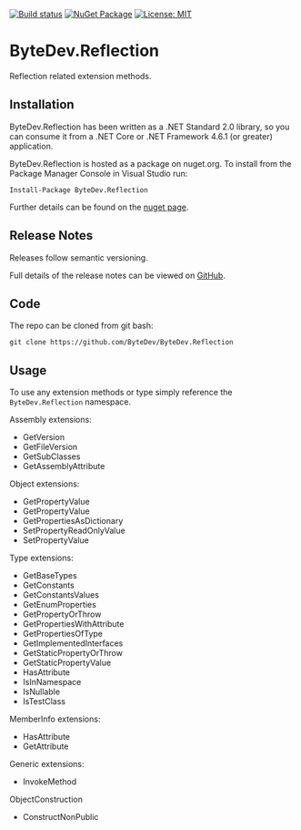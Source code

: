 [![Build status](https://ci.appveyor.com/api/projects/status/github/bytedev/ByteDev.Reflection?branch=master&svg=true)](https://ci.appveyor.com/project/bytedev/ByteDev-Reflection/branch/master)
[![NuGet Package](https://img.shields.io/nuget/v/ByteDev.Reflection.svg)](https://www.nuget.org/packages/ByteDev.Reflection)
[![License: MIT](https://img.shields.io/badge/License-MIT-green.svg)](https://github.com/ByteDev/ByteDev.Reflection/blob/master/LICENSE)

# ByteDev.Reflection

Reflection related extension methods.

## Installation

ByteDev.Reflection has been written as a .NET Standard 2.0 library, so you can consume it from a .NET Core or .NET Framework 4.6.1 (or greater) application.

ByteDev.Reflection is hosted as a package on nuget.org.  To install from the Package Manager Console in Visual Studio run:

`Install-Package ByteDev.Reflection`

Further details can be found on the [nuget page](https://www.nuget.org/packages/ByteDev.Reflection/).

## Release Notes

Releases follow semantic versioning.

Full details of the release notes can be viewed on [GitHub](https://github.com/ByteDev/ByteDev.Reflection/blob/master/docs/RELEASE-NOTES.md).

## Code

The repo can be cloned from git bash:

`git clone https://github.com/ByteDev/ByteDev.Reflection`

## Usage

To use any extension methods or type simply reference the `ByteDev.Reflection` namespace.

Assembly extensions:
- GetVersion
- GetFileVersion
- GetSubClasses
- GetAssemblyAttribute

Object extensions:
- GetPropertyValue<T>
- GetPropertyValue
- GetPropertiesAsDictionary
- SetPropertyReadOnlyValue
- SetPropertyValue

Type extensions:
- GetBaseTypes
- GetConstants
- GetConstantsValues
- GetEnumProperties
- GetPropertyOrThrow
- GetPropertiesWithAttribute
- GetPropertiesOfType
- GetImplementedInterfaces
- GetStaticPropertyOrThrow
- GetStaticPropertyValue
- HasAttribute
- IsInNamespace
- IsNullable
- IsTestClass

MemberInfo extensions:
- HasAttribute
- GetAttribute

Generic extensions:
- InvokeMethod

ObjectConstruction
- ConstructNonPublic